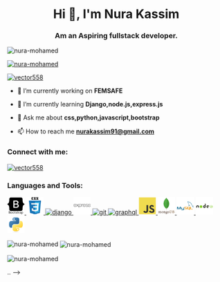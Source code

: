 <h1 align="center">Hi 👋, I'm Nura Kassim</h1>
<h3 align="center">Am an Aspiring fullstack developer.</h3>

<p align="left"> <img src="https://komarev.com/ghpvc/?username=nura-mohamed&label=Profile%20views&color=0e75b6&style=flat" alt="nura-mohamed" /> </p>

<p align="left"> <a href="https://github.com/ryo-ma/github-profile-trophy"><img src="https://github-profile-trophy.vercel.app/?username=nura-mohamed" alt="nura-mohamed" /></a> </p>

<p align="left"> <a href="https://twitter.com/vector558" target="blank"><img src="https://img.shields.io/twitter/follow/vector558?logo=twitter&style=for-the-badge" alt="vector558" /></a> </p>

- 🔭 I’m currently working on **FEMSAFE**

- 🌱 I’m currently learning **Django,node.js,express.js**

- 💬 Ask me about **css,python,javascript,bootstrap**

- 📫 How to reach me **nurakassim91@gmail.com**

<h3 align="left">Connect with me:</h3>
<p align="left">
<a href="https://twitter.com/vector558" target="blank"><img align="center" src="https://raw.githubusercontent.com/rahuldkjain/github-profile-readme-generator/master/src/images/icons/Social/twitter.svg" alt="vector558" height="30" width="40" /></a>
</p>

<h3 align="left">Languages and Tools:</h3>
<p align="left"> <a href="https://getbootstrap.com" target="_blank" rel="noreferrer"> <img src="https://raw.githubusercontent.com/devicons/devicon/master/icons/bootstrap/bootstrap-plain-wordmark.svg" alt="bootstrap" width="40" height="40"/> </a> <a href="https://www.w3schools.com/css/" target="_blank" rel="noreferrer"> <img src="https://raw.githubusercontent.com/devicons/devicon/master/icons/css3/css3-original-wordmark.svg" alt="css3" width="40" height="40"/> </a> <a href="https://www.djangoproject.com/" target="_blank" rel="noreferrer"> <img src="https://cdn.worldvectorlogo.com/logos/django.svg" alt="django" width="40" height="40"/> </a> <a href="https://expressjs.com" target="_blank" rel="noreferrer"> <img src="https://raw.githubusercontent.com/devicons/devicon/master/icons/express/express-original-wordmark.svg" alt="express" width="40" height="40"/> </a> <a href="https://git-scm.com/" target="_blank" rel="noreferrer"> <img src="https://www.vectorlogo.zone/logos/git-scm/git-scm-icon.svg" alt="git" width="40" height="40"/> </a> <a href="https://graphql.org" target="_blank" rel="noreferrer"> <img src="https://www.vectorlogo.zone/logos/graphql/graphql-icon.svg" alt="graphql" width="40" height="40"/> </a> <a href="https://developer.mozilla.org/en-US/docs/Web/JavaScript" target="_blank" rel="noreferrer"> <img src="https://raw.githubusercontent.com/devicons/devicon/master/icons/javascript/javascript-original.svg" alt="javascript" width="40" height="40"/> </a> <a href="https://www.mongodb.com/" target="_blank" rel="noreferrer"> <img src="https://raw.githubusercontent.com/devicons/devicon/master/icons/mongodb/mongodb-original-wordmark.svg" alt="mongodb" width="40" height="40"/> </a> <a href="https://www.mysql.com/" target="_blank" rel="noreferrer"> <img src="https://raw.githubusercontent.com/devicons/devicon/master/icons/mysql/mysql-original-wordmark.svg" alt="mysql" width="40" height="40"/> </a> <a href="https://nodejs.org" target="_blank" rel="noreferrer"> <img src="https://raw.githubusercontent.com/devicons/devicon/master/icons/nodejs/nodejs-original-wordmark.svg" alt="nodejs" width="40" height="40"/> </a> <a href="https://www.python.org" target="_blank" rel="noreferrer"> <img src="https://raw.githubusercontent.com/devicons/devicon/master/icons/python/python-original.svg" alt="python" width="40" height="40"/> </a> </p>

<p><img align="left" src="https://github-readme-stats.vercel.app/api/top-langs?username=nura-mohamed&show_icons=true&locale=en&layout=compact" alt="nura-mohamed" /></p>

<p>&nbsp;<img align="center" src="https://github-readme-stats.vercel.app/api?username=nura-mohamed&show_icons=true&locale=en" alt="nura-mohamed" /></p>

<p><img align="center" src="https://github-readme-streak-stats.herokuapp.com/?user=nura-mohamed&" alt="nura-mohamed" /></p>
..
-->
